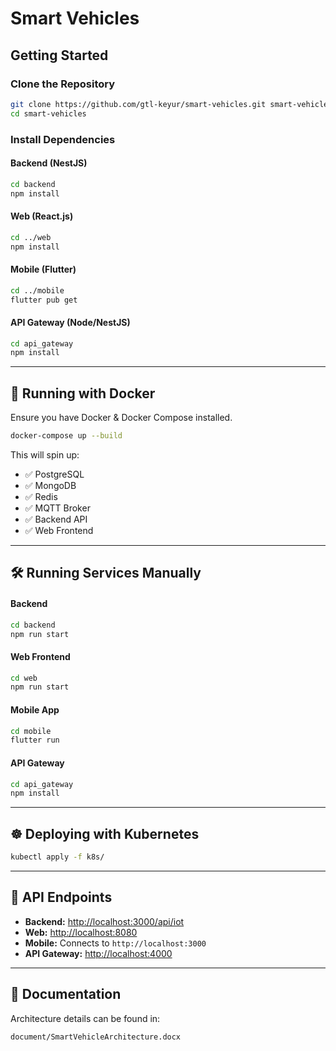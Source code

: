 # Smart Vehicles

## Getting Started

### Clone the Repository
```sh
git clone https://github.com/gtl-keyur/smart-vehicles.git smart-vehicles
cd smart-vehicles
```

### Install Dependencies

#### Backend (NestJS)
```sh
cd backend
npm install
```

#### Web (React.js)
```sh
cd ../web
npm install
```

#### Mobile (Flutter)
```sh
cd ../mobile
flutter pub get
```

#### API Gateway (Node/NestJS)
```sh
cd api_gateway
npm install
```

---

## 🐳 Running with Docker

Ensure you have Docker & Docker Compose installed.

```sh
docker-compose up --build
```

This will spin up:
- ✅ PostgreSQL
- ✅ MongoDB
- ✅ Redis
- ✅ MQTT Broker
- ✅ Backend API
- ✅ Web Frontend

---

## 🛠 Running Services Manually

#### Backend
```sh
cd backend
npm run start
```

#### Web Frontend
```sh
cd web
npm run start
```

#### Mobile App
```sh
cd mobile
flutter run
```

#### API Gateway
```sh
cd api_gateway
npm install
```

---

## ☸️ Deploying with Kubernetes
```sh
kubectl apply -f k8s/
```

---

## 🔗 API Endpoints

- **Backend:** [http://localhost:3000/api/iot](http://localhost:3000/api/iot)
- **Web:** [http://localhost:8080](http://localhost:8080)
- **Mobile:** Connects to `http://localhost:3000`
- **API Gateway:** [http://localhost:4000](http://localhost:4000)

---

## 📜 Documentation

Architecture details can be found in:
```
document/SmartVehicleArchitecture.docx
```

